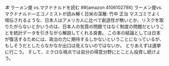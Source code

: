 *本* ラーメン屋 vs.マクドナルドを読む
 ##(amazon 410610279X) ラーメン屋vs.マクドナルド―エコノミストが読み解く日米の深層: 竹中 正治
マスコミでよく喧伝されるような、日本人はアメリカ人に比べて創造性が無いとか、リスクを取りたがらないとかいうのは、日本人の気質の問題ではなく制度の問題だということを統計データを引きながら解説してくれる良書。
この本の結論としては日本が復活するためには、政治の力に期待するしかないということになっているが、もしそうだとしたらなかなか出口は見えないのではないか。
とりあえずは選挙に行こう。
そして、ミクロな視点では自分の得意分野にとことん投資し続けよう。
